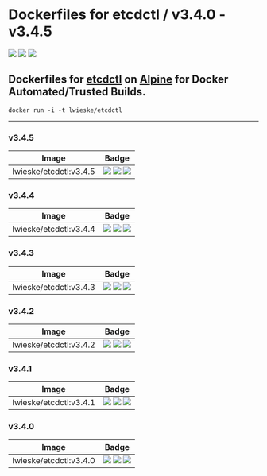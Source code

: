 # Dockerfiles for etcdctl / v3.4.0 - v3.4.5

[![](https://images.microbadger.com/badges/image/lwieske/etcdctl.svg)](https://microbadger.com/images/lwieske/etcdctl "Get your own image badge on microbadger.com")
[![](https://images.microbadger.com/badges/version/lwieske/etcdctl.svg)](https://microbadger.com/images/lwieske/etcdctl "Get your own version badge on microbadger.com")
[![](https://images.microbadger.com/badges/commit/lwieske/etcdctl.svg)](https://microbadger.com/images/lwieske/etcdctl "Get your own commit badge on microbadger.com")

## **Dockerfiles** for [etcdctl](https://kubernetes.io/docs/reference/etcdctl/etcdctl/) on [Alpine](https://registry.hub.docker.com/_/alpine/) for Docker Automated/Trusted Builds.

```
docker run -i -t lwieske/etcdctl 
```

***

### v3.4.5

| Image | Badge |
| ----- | ----- |
| lwieske/etcdctl:v3.4.5 | [![](https://images.microbadger.com/badges/image/lwieske/etcdctl:v3.4.5.svg)](https://microbadger.com/images/lwieske/etcdctl:v3.4.5 "Get your own image badge on microbadger.com") [![](https://images.microbadger.com/badges/version/lwieske/etcdctl:v3.4.5.svg)](https://microbadger.com/images/lwieske/etcdctl:v3.4.5 "Get your own version badge on microbadger.com") [![](https://images.microbadger.com/badges/commit/lwieske/etcdctl:v3.4.5.svg)](https://microbadger.com/images/lwieske/etcdctl:v3.4.5 "Get your own commit badge on microbadger.com") |

### v3.4.4

| Image | Badge |
| ----- | ----- |
| lwieske/etcdctl:v3.4.4 | [![](https://images.microbadger.com/badges/image/lwieske/etcdctl:v3.4.4.svg)](https://microbadger.com/images/lwieske/etcdctl:v3.4.4 "Get your own image badge on microbadger.com") [![](https://images.microbadger.com/badges/version/lwieske/etcdctl:v3.4.4.svg)](https://microbadger.com/images/lwieske/etcdctl:v3.4.4 "Get your own version badge on microbadger.com") [![](https://images.microbadger.com/badges/commit/lwieske/etcdctl:v3.4.4.svg)](https://microbadger.com/images/lwieske/etcdctl:v3.4.4 "Get your own commit badge on microbadger.com") |

### v3.4.3

| Image | Badge |
| ----- | ----- |
| lwieske/etcdctl:v3.4.3 | [![](https://images.microbadger.com/badges/image/lwieske/etcdctl:v3.4.3.svg)](https://microbadger.com/images/lwieske/etcdctl:v3.4.3 "Get your own image badge on microbadger.com") [![](https://images.microbadger.com/badges/version/lwieske/etcdctl:v3.4.3.svg)](https://microbadger.com/images/lwieske/etcdctl:v3.4.3 "Get your own version badge on microbadger.com") [![](https://images.microbadger.com/badges/commit/lwieske/etcdctl:v3.4.3.svg)](https://microbadger.com/images/lwieske/etcdctl:v3.4.3 "Get your own commit badge on microbadger.com") |

### v3.4.2

| Image | Badge |
| ----- | ----- |
| lwieske/etcdctl:v3.4.2 | [![](https://images.microbadger.com/badges/image/lwieske/etcdctl:v3.4.2.svg)](https://microbadger.com/images/lwieske/etcdctl:v3.4.2 "Get your own image badge on microbadger.com") [![](https://images.microbadger.com/badges/version/lwieske/etcdctl:v3.4.2.svg)](https://microbadger.com/images/lwieske/etcdctl:v3.4.2 "Get your own version badge on microbadger.com") [![](https://images.microbadger.com/badges/commit/lwieske/etcdctl:v3.4.2.svg)](https://microbadger.com/images/lwieske/etcdctl:v3.4.2 "Get your own commit badge on microbadger.com") |

### v3.4.1

| Image | Badge |
| ----- | ----- |
| lwieske/etcdctl:v3.4.1 | [![](https://images.microbadger.com/badges/image/lwieske/etcdctl:v3.4.1.svg)](https://microbadger.com/images/lwieske/etcdctl:v3.4.1 "Get your own image badge on microbadger.com") [![](https://images.microbadger.com/badges/version/lwieske/etcdctl:v3.4.1.svg)](https://microbadger.com/images/lwieske/etcdctl:v3.4.1 "Get your own version badge on microbadger.com") [![](https://images.microbadger.com/badges/commit/lwieske/etcdctl:v3.4.1.svg)](https://microbadger.com/images/lwieske/etcdctl:v3.4.1 "Get your own commit badge on microbadger.com") |

### v3.4.0

| Image | Badge |
| ----- | ----- |
| lwieske/etcdctl:v3.4.0 | [![](https://images.microbadger.com/badges/image/lwieske/etcdctl:v3.4.0.svg)](https://microbadger.com/images/lwieske/etcdctl:v3.4.0 "Get your own image badge on microbadger.com") [![](https://images.microbadger.com/badges/version/lwieske/etcdctl:v3.4.0.svg)](https://microbadger.com/images/lwieske/etcdctl:v3.4.0 "Get your own version badge on microbadger.com") [![](https://images.microbadger.com/badges/commit/lwieske/etcdctl:v3.4.0.svg)](https://microbadger.com/images/lwieske/etcdctl:v3.4.0 "Get your own commit badge on microbadger.com") |

